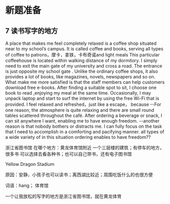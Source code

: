 # 新题准备

## 7 读书写字的地方


A place that makes me feel completely relaxed is a coffee shop situated near to my school’s campus. It is called coffee and books, serving all types of coffee to patrons，摩卡，拿铁，卡布奇诺and light meals This particular coffeehouse is located within walking distance of my dormitory. I simply need to exit the main gate of my university and cross a road. The entrance is just opposite my school gate . Unlike the ordinary coffee shops, it also provides a lot of books, like magazines, novels, newspapers and so on. What make me more satisfied is that the staff members can help customers download free e-books. After finding a suitable spot to sit, I choose one book to read ,enjoying my meal at the same time. Occasionally, I may unpack laptop and start to surf the internet by using the free Wi-Fi that is provided. I feel relaxed and refreshed，just like a escape， because --For one reason, the atmosphere is quite relaxing and there are small round tables scattered throughout the café. After ordering a beverage or snack, I can sit anywhere I want, enabling me to have enough freedom. --another reason is that nobody bothers or distracts me. I can fully focus on the task that I need to accomplish in a comforting and pacifying manner. all types of a wide variety of in this situation ordering enables to have freedom??

浙江省图书馆 在哪个地方：黄龙体育馆附近 一个三层楼的建筑；有停车的地方，很多书 可以选择去看各种书；也可以自己带书，还有电子图书馆

Yellow Dragon Stadium

原因：安静，小孩子也可以读书；离西湖比较近；周围吃饭什么的也很方便

词语：hang； 体育馆

一个让我放松的写字的地方是浙江省图书馆，就在黄龙体育